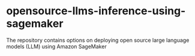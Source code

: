 # opensource-llms-inference-using-sagemaker
The repository contains options on deploying open source large language models (LLM) using Amazon SageMaker
